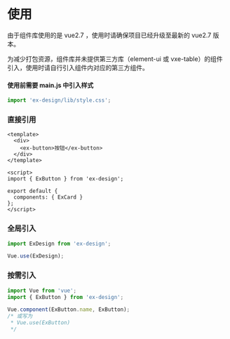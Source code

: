 # 使用

由于组件库使用的是 vue2.7 ，使用时请确保项目已经升级至最新的 vue2.7 版本。

为减少打包资源，组件库并未提供第三方库（element-ui 或 vxe-table）的组件引入，使用时请自行引入组件内对应的第三方组件。

#### 使用前需要 main.js 中引入样式

```js
import 'ex-design/lib/style.css';
```

### 直接引用

```vue
<template>
  <div>
    <ex-button>按钮</ex-button>
  </div>
</template>

<script>
import { ExButton } from 'ex-design';

export default {
  components: { ExCard }
};
</script>
```

### 全局引入

```js
import ExDesign from 'ex-design';

Vue.use(ExDesign);
```

### 按需引入

```js
import Vue from 'vue';
import { ExButton } from 'ex-design';

Vue.component(ExButton.name, ExButton);
/* 或写为
 * Vue.use(ExButton)
 */
```
